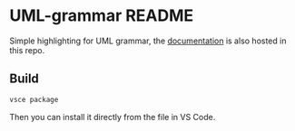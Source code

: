 # UML-grammar README

Simple highlighting for UML grammar, the [documentation](https://https://github.com/TeamFlos/uml-grammar/tree/main/doc/README.md) is also hosted in this repo.

## Build

```bash
vsce package
```

Then you can install it directly from the file in VS Code.
